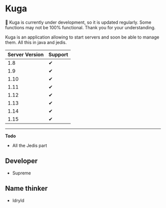 # Kuga

🦺 Kuga is currently under development, so it is updated regularly. Some functions may not be 100% functional. Thank you for your understanding.

Kuga is an application allowing to start servers and soon be able to manage them. All this in java and jedis.

Server Version | Support
---------------|--------
1.8            |   ✔
1.9            |   ✔
1.10           |   ✔
1.11           |   ✔
1.12           |   ✔
1.13           |   ✔
1.14           |   ✔
1.15           |   ✔

---

**Todo**

- All the Jedis part

## Developer
- Supreme

## Name thinker
- Idryld
